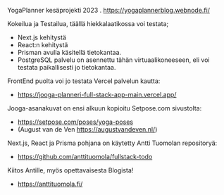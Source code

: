YogaPlanner kesäprojekti 2023
. https://yogaplannerblog.webnode.fi/


Kokeilua ja Testailua, täällä hiekkalaatikossa voi testata;
 - Next.js  kehitystä
 - React:n kehitystä
 - Prisman avulla käsitellä tietokantaa.
 - PostgreSQL palvelu on asennettu tähän virtuaalikoneeseen,
   eli voi testata paikallisesti jo tietokantaa.
   

FrontEnd puolta voi jo testata Vercel palvelun kautta:
- https://jooga-planneri-full-stack-app-main.vercel.app/


Jooga-asanakuvat on ensi alkuun kopioitu Setpose.com sivustolta:
 - https://setpose.com/poses/yoga-poses
 - (August van de Ven   https://augustvandeven.nl/)

 Next.js, React ja Prisma pohjana on käytetty Antti Tuomolan repositoryä:
 - https://github.com/anttituomola/fullstack-todo

 Kiitos Antille, myös opettavaisesta Blogista!
 - https://anttituomola.fi/

